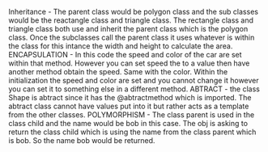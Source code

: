 Inheritance - The parent class would be polygon class and the sub classes would be the reactangle class and triangle class. The rectangle class and triangle class both use and inherit the parent class which is the polygon class. Once the subclasses call the parent class it uses whatever is within the class for this intance the width and height to calculate the area. 
ENCAPSULATION - In this code the speed and color of the car are set within that method. However you can set speed the to a value then have another method obtain the speed. Same with the color. Within the initialization the speed and color are set and you cannot change it however you can set it to something else in a different method. 
ABTRACT - the class Shape is abtract since it has the @abtractmethod which is imported. The abtract class cannot have values put into it but rather acts as a template from the other classes. 
POLYMORPHISM - The class parent is used in the class child and the name would be bob in this case. The obj is asking to return the class child which is using the name from the class parent which is bob. So the name bob would be returned. 

